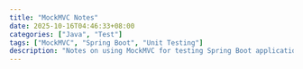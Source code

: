```yaml
---
title: "MockMVC Notes"
date: 2025-10-16T04:46:33+08:00
categories: ["Java", "Test"]
tags: ["MockMVC", "Spring Boot", "Unit Testing"]
description: "Notes on using MockMVC for testing Spring Boot applications."
---
```



